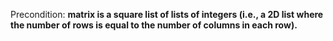 Precondition: **matrix is a square list of lists of integers (i.e., a 2D list where the number of rows is equal to the number of columns in each row).**